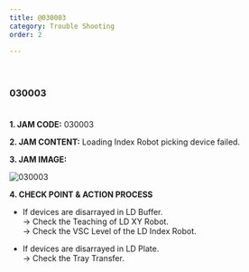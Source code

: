 ```yaml
---
title: @030003
category: Trouble Shooting
order: 2

---
```


　  
### 030003
　  
**1. JAM CODE:** 030003

**2. JAM CONTENT:** Loading Index Robot picking device failed.

**3. JAM IMAGE:**

![030003](https://user-images.githubusercontent.com/85915538/125031285-0314c400-e0bf-11eb-904e-dd5172caaa41.png)

**4. CHECK POINT & ACTION PROCESS**  

<!---
* LD Buffer의 Device가 흐트러져 있다.  
  → LD XY Robot의 Teaching을 확인하세요.  
  → LD Index Robot의 VSC Level을 확인하세요.

* LD Plate의 Device가 흐트러져 있다.  
  → Tray Transfer를 확인하세요. 
--->

* If devices are disarrayed in LD Buffer.  
  → Check the Teaching of LD XY Robot.  
  → Check the VSC Level of the LD Index Robot.
  
* If devices are disarrayed in LD Plate.  
  → Check the Tray Transfer.
